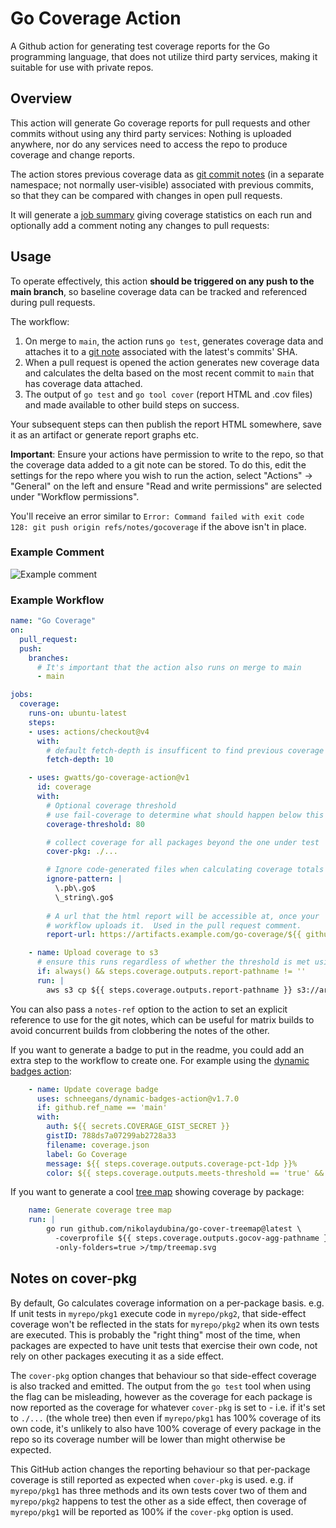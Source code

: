 # Go Coverage Action

A Github action for generating test coverage reports for the Go programming language, that does not utilize third party services, making it suitable for use with private repos.

## Overview

This action will generate Go coverage reports for pull requests and other commits without using any third party services:  Nothing is uploaded anywhere, nor do any services need to access the repo to produce coverage and change reports.

The action stores previous coverage data as [git commit notes](https://git-scm.com/docs/git-notes) (in a separate namespace; not normally user-visible) associated with previous commits, so that they can be compared with changes in open pull requests.

It will generate a [job summary](https://github.blog/2022-05-09-supercharging-github-actions-with-job-summaries/) giving coverage statistics on each run and optionally add a comment noting any changes to pull requests:


## Usage

To operate effectively, this action **should be triggered on any push to the main branch**, so baseline coverage data can be tracked and referenced during pull requests.

The workflow:

1. On merge to `main`, the action runs `go test`, generates coverage data and attaches it to a [git note](https://git-scm.com/docs/git-notes) associated with the latest's commits' SHA.
2. When a pull request is opened the action generates new coverage data and calculates the delta based on the most recent commit to `main` that has coverage data attached.
3. The output of `go test` and `go tool cover` (report HTML and .cov files) and made available to other build steps on success.


Your subsequent steps can then publish the report HTML somewhere, save it as an artifact or generate report graphs etc.

**Important**: Ensure your actions have permission to write to the repo, so that the coverage data added to a git note can be stored.  To do this, edit the settings for the repo where you wish to run the action, select "Actions" -> "General" on the left and ensure "Read and write permissions" are selected under "Workflow permissions".

You'll receive an error similar to `Error: Command failed with exit code 128: git push origin refs/notes/gocoverage` if the above isn't in place.


### Example Comment

![Example comment](./docs/comment.png)


### Example Workflow

```yaml
name: "Go Coverage"
on:
  pull_request:
  push:
    branches:
      # It's important that the action also runs on merge to main
      - main

jobs:
  coverage:
    runs-on: ubuntu-latest
    steps:
    - uses: actions/checkout@v4
      with:
        # default fetch-depth is insufficent to find previous coverage notes
        fetch-depth: 10

    - uses: gwatts/go-coverage-action@v1
      id: coverage
      with:
        # Optional coverage threshold
        # use fail-coverage to determine what should happen below this threshold
        coverage-threshold: 80

        # collect coverage for all packages beyond the one under test
        cover-pkg: ./...

        # Ignore code-generated files when calculating coverage totals
        ignore-pattern: |
          \.pb\.go$
          \_string\.go$
        
        # A url that the html report will be accessible at, once your
        # workflow uploads it.  Used in the pull request comment.
        report-url: https://artifacts.example.com/go-coverage/${{ github.ref_name}}.html

    - name: Upload coverage to s3
      # ensure this runs regardless of whether the threshold is met using always()
      if: always() && steps.coverage.outputs.report-pathname != ''
      run: |
        aws s3 cp ${{ steps.coverage.outputs.report-pathname }} s3://artifacts.example.com-bucket/go-coverage/${{ github.ref_name}}.html
```

You can also pass a `notes-ref` option to the action to set an explicit reference to use for the git notes, which can be useful for matrix builds to avoid concurrent builds from clobbering the notes of the other.

If you want to generate a badge to put in the readme, you could add an extra step to the workflow to create one.  For example using the [dynamic badges action](https://github.com/Schneegans/dynamic-badges-action):


```yaml
    - name: Update coverage badge
      uses: schneegans/dynamic-badges-action@v1.7.0
      if: github.ref_name == 'main'
      with:
        auth: ${{ secrets.COVERAGE_GIST_SECRET }}
        gistID: 788ds7a07299ab2728a33
        filename: coverage.json
        label: Go Coverage
        message: ${{ steps.coverage.outputs.coverage-pct-1dp }}%
        color: ${{ steps.coverage.outputs.meets-threshold == 'true' && 'green' || 'red' }}
```

If you want to generate a cool [tree map](https://github.com/nikolaydubina/go-cover-treemap) showing coverage by package:

```yaml
    name: Generate coverage tree map
    run: |
    	go run github.com/nikolaydubina/go-cover-treemap@latest \
          -coverprofile ${{ steps.coverage.outputs.gocov-agg-pathname }} \
          -only-folders=true >/tmp/treemap.svg
```


## Notes on cover-pkg

By default, Go calculates coverage information on a per-package basis.  e.g. If unit tests in `myrepo/pkg1` execute code in `myrepo/pkg2`, that side-effect coverage won't be reflected in the stats for `myrepo/pkg2` when its own tests are executed.  This is probably the "right thing" most of the time, when packages are expected to have unit tests that exercise their own code, not rely on other packages executing it as a side effect.

The `cover-pkg` option changes that behaviour so that side-effect coverage is also tracked and emitted.  The output from the `go test` tool when using the flag can be misleading, however as the coverage for each package is now reported as the coverage for whatever `cover-pkg` is set to - i.e. if it's set to `./...` (the whole tree) then even if `myrepo/pkg1` has 100% coverage of its own code, it's unlikely to also have 100% coverage of every package in the repo so its coverage number will be lower than might otherwise be expected.

This GitHub action changes the reporting behaviour so that per-package coverage is still reported as expected when `cover-pkg` is used.  e.g. if `myrepo/pkg1` has three methods and its own tests cover two of them and `myrepo/pkg2` happens to test the other as a side effect, then coverage of `myrepo/pkg1` will be reported as 100% if the `cover-pkg` option is used.
